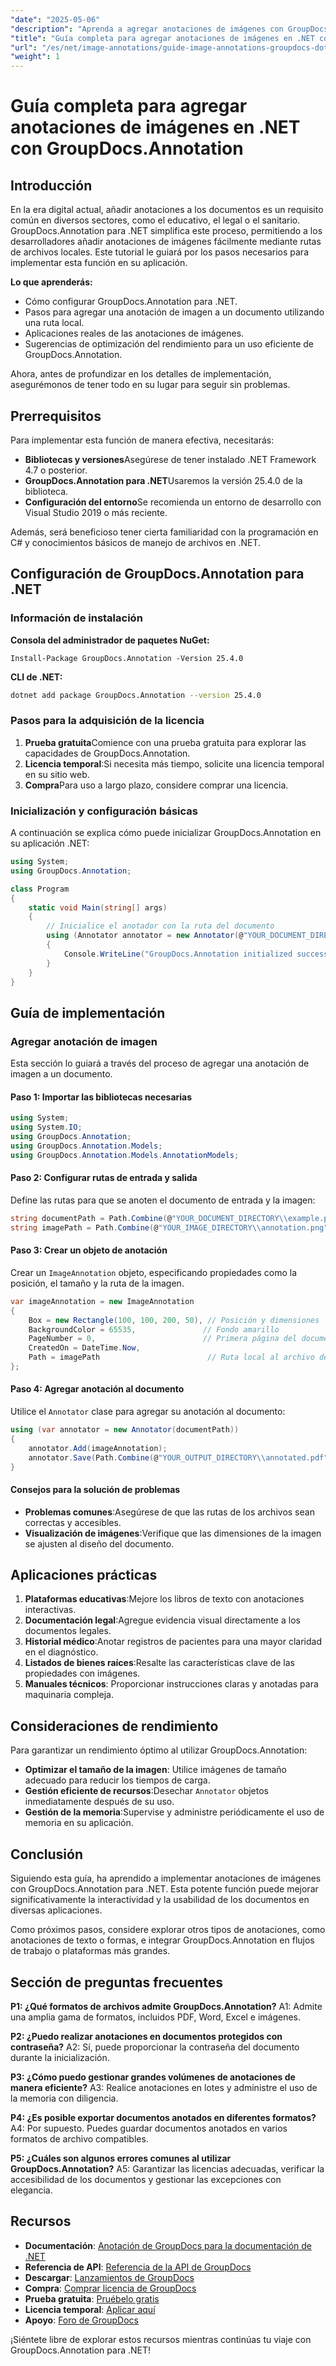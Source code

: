 ```yaml
---
"date": "2025-05-06"
"description": "Aprenda a agregar anotaciones de imágenes con GroupDocs.Annotation para .NET. Mejore sus documentos en los sectores educativo, legal y sanitario."
"title": "Guía completa para agregar anotaciones de imágenes en .NET con GroupDocs.Annotation"
"url": "/es/net/image-annotations/guide-image-annotations-groupdocs-dotnet/"
"weight": 1
---
```


# Guía completa para agregar anotaciones de imágenes en .NET con GroupDocs.Annotation

## Introducción

En la era digital actual, añadir anotaciones a los documentos es un requisito común en diversos sectores, como el educativo, el legal o el sanitario. GroupDocs.Annotation para .NET simplifica este proceso, permitiendo a los desarrolladores añadir anotaciones de imágenes fácilmente mediante rutas de archivos locales. Este tutorial le guiará por los pasos necesarios para implementar esta función en su aplicación.

**Lo que aprenderás:**
- Cómo configurar GroupDocs.Annotation para .NET.
- Pasos para agregar una anotación de imagen a un documento utilizando una ruta local.
- Aplicaciones reales de las anotaciones de imágenes.
- Sugerencias de optimización del rendimiento para un uso eficiente de GroupDocs.Annotation.

Ahora, antes de profundizar en los detalles de implementación, asegurémonos de tener todo en su lugar para seguir sin problemas.

## Prerrequisitos

Para implementar esta función de manera efectiva, necesitarás:
- **Bibliotecas y versiones**Asegúrese de tener instalado .NET Framework 4.7 o posterior.
- **GroupDocs.Annotation para .NET**Usaremos la versión 25.4.0 de la biblioteca.
- **Configuración del entorno**Se recomienda un entorno de desarrollo con Visual Studio 2019 o más reciente.

Además, será beneficioso tener cierta familiaridad con la programación en C# y conocimientos básicos de manejo de archivos en .NET.

## Configuración de GroupDocs.Annotation para .NET

### Información de instalación

**Consola del administrador de paquetes NuGet:**
```shell
Install-Package GroupDocs.Annotation -Version 25.4.0
```

**CLI de .NET:**
```bash
dotnet add package GroupDocs.Annotation --version 25.4.0
```

### Pasos para la adquisición de la licencia

1. **Prueba gratuita**Comience con una prueba gratuita para explorar las capacidades de GroupDocs.Annotation.
2. **Licencia temporal**:Si necesita más tiempo, solicite una licencia temporal en su sitio web.
3. **Compra**Para uso a largo plazo, considere comprar una licencia.

### Inicialización y configuración básicas

A continuación se explica cómo puede inicializar GroupDocs.Annotation en su aplicación .NET:

```csharp
using System;
using GroupDocs.Annotation;

class Program
{
    static void Main(string[] args)
    {
        // Inicialice el anotador con la ruta del documento
        using (Annotator annotator = new Annotator(@"YOUR_DOCUMENT_DIRECTORY\\example.pdf"))
        {
            Console.WriteLine("GroupDocs.Annotation initialized successfully.");
        }
    }
}
```

## Guía de implementación

### Agregar anotación de imagen

Esta sección lo guiará a través del proceso de agregar una anotación de imagen a un documento.

#### Paso 1: Importar las bibliotecas necesarias

```csharp
using System;
using System.IO;
using GroupDocs.Annotation;
using GroupDocs.Annotation.Models;
using GroupDocs.Annotation.Models.AnnotationModels;
```

#### Paso 2: Configurar rutas de entrada y salida

Define las rutas para que se anoten el documento de entrada y la imagen:

```csharp
string documentPath = Path.Combine(@"YOUR_DOCUMENT_DIRECTORY\\example.pdf");
string imagePath = Path.Combine(@"YOUR_IMAGE_DIRECTORY\\annotation.png");
```

#### Paso 3: Crear un objeto de anotación

Crear un `ImageAnnotation` objeto, especificando propiedades como la posición, el tamaño y la ruta de la imagen.

```csharp
var imageAnnotation = new ImageAnnotation
{
    Box = new Rectangle(100, 100, 200, 50), // Posición y dimensiones
    BackgroundColor = 65535,               // Fondo amarillo
    PageNumber = 0,                        // Primera página del documento
    CreatedOn = DateTime.Now,
    Path = imagePath                        // Ruta local al archivo de imagen
};
```

#### Paso 4: Agregar anotación al documento

Utilice el `Annotator` clase para agregar su anotación al documento:

```csharp
using (var annotator = new Annotator(documentPath))
{
    annotator.Add(imageAnnotation);
    annotator.Save(Path.Combine(@"YOUR_OUTPUT_DIRECTORY\\annotated.pdf"));
}
```

#### Consejos para la solución de problemas
- **Problemas comunes**:Asegúrese de que las rutas de los archivos sean correctas y accesibles.
- **Visualización de imágenes**:Verifique que las dimensiones de la imagen se ajusten al diseño del documento.

## Aplicaciones prácticas

1. **Plataformas educativas**:Mejore los libros de texto con anotaciones interactivas.
2. **Documentación legal**:Agregue evidencia visual directamente a los documentos legales.
3. **Historial médico**:Anotar registros de pacientes para una mayor claridad en el diagnóstico.
4. **Listados de bienes raíces**:Resalte las características clave de las propiedades con imágenes.
5. **Manuales técnicos**: Proporcionar instrucciones claras y anotadas para maquinaria compleja.

## Consideraciones de rendimiento

Para garantizar un rendimiento óptimo al utilizar GroupDocs.Annotation:
- **Optimizar el tamaño de la imagen**: Utilice imágenes de tamaño adecuado para reducir los tiempos de carga.
- **Gestión eficiente de recursos**:Desechar `Annotator` objetos inmediatamente después de su uso.
- **Gestión de la memoria**:Supervise y administre periódicamente el uso de memoria en su aplicación.

## Conclusión

Siguiendo esta guía, ha aprendido a implementar anotaciones de imágenes con GroupDocs.Annotation para .NET. Esta potente función puede mejorar significativamente la interactividad y la usabilidad de los documentos en diversas aplicaciones. 

Como próximos pasos, considere explorar otros tipos de anotaciones, como anotaciones de texto o formas, e integrar GroupDocs.Annotation en flujos de trabajo o plataformas más grandes.

## Sección de preguntas frecuentes

**P1: ¿Qué formatos de archivos admite GroupDocs.Annotation?**
A1: Admite una amplia gama de formatos, incluidos PDF, Word, Excel e imágenes.

**P2: ¿Puedo realizar anotaciones en documentos protegidos con contraseña?**
A2: Sí, puede proporcionar la contraseña del documento durante la inicialización.

**P3: ¿Cómo puedo gestionar grandes volúmenes de anotaciones de manera eficiente?**
A3: Realice anotaciones en lotes y administre el uso de la memoria con diligencia.

**P4: ¿Es posible exportar documentos anotados en diferentes formatos?**
A4: Por supuesto. Puedes guardar documentos anotados en varios formatos de archivo compatibles.

**P5: ¿Cuáles son algunos errores comunes al utilizar GroupDocs.Annotation?**
A5: Garantizar las licencias adecuadas, verificar la accesibilidad de los documentos y gestionar las excepciones con elegancia.

## Recursos

- **Documentación**: [Anotación de GroupDocs para la documentación de .NET](https://docs.groupdocs.com/annotation/net/)
- **Referencia de API**: [Referencia de la API de GroupDocs](https://reference.groupdocs.com/annotation/net/)
- **Descargar**: [Lanzamientos de GroupDocs](https://releases.groupdocs.com/annotation/net/)
- **Compra**: [Comprar licencia de GroupDocs](https://purchase.groupdocs.com/buy)
- **Prueba gratuita**: [Pruébelo gratis](https://releases.groupdocs.com/annotation/net/)
- **Licencia temporal**: [Aplicar aquí](https://purchase.groupdocs.com/temporary-license/)
- **Apoyo**: [Foro de GroupDocs](https://forum.groupdocs.com/c/annotation/) 

¡Siéntete libre de explorar estos recursos mientras continúas tu viaje con GroupDocs.Annotation para .NET!
